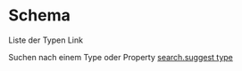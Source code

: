 # Schema



Liste der Typen
Link

Suchen nach einem Type oder Property
[search.suggest type]

[search.suggest type]: ?q=Type